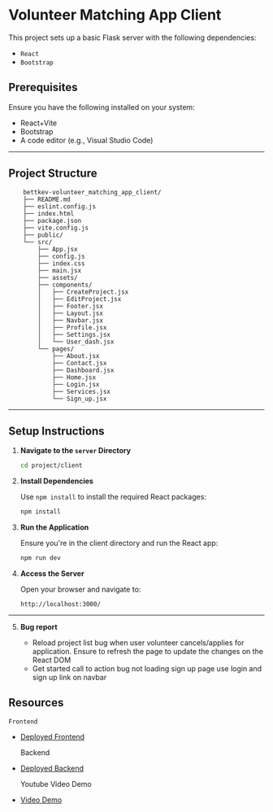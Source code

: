 # Volunteer Matching App Client

This project sets up a basic Flask server with the following dependencies:
- `React`
- `Bootstrap`

## Prerequisites

Ensure you have the following installed on your system:
- React+Vite
- Bootstrap
- A code editor (e.g., Visual Studio Code)

---

## Project Structure

```
    bettkev-volunteer_matching_app_client/
    ├── README.md
    ├── eslint.config.js
    ├── index.html
    ├── package.json
    ├── vite.config.js
    ├── public/
    └── src/
        ├── App.jsx
        ├── config.js
        ├── index.css
        ├── main.jsx
        ├── assets/
        ├── components/
        │   ├── CreateProject.jsx
        │   ├── EditProject.jsx
        │   ├── Footer.jsx
        │   ├── Layout.jsx
        │   ├── Navbar.jsx
        │   ├── Profile.jsx
        │   ├── Settings.jsx
        │   └── User_dash.jsx
        └── pages/
            ├── About.jsx
            ├── Contact.jsx
            ├── Dashboard.jsx
            ├── Home.jsx
            ├── Login.jsx
            ├── Services.jsx
            └── Sign_up.jsx
```
---

## Setup Instructions

1. **Navigate to the `server` Directory**

   ```bash
   cd project/client
   ```

2. **Install Dependencies**

   Use `npm install` to install the required React packages:

   ```bash
   npm install
   ```

3. **Run the Application**

   Ensure you're in the client directory and run the React app:

   ```bash
   npm run dev
   ```

4. **Access the Server**

   Open your browser and navigate to:
   ```
   http://localhost:3000/
   ```
---

5. **Bug report**

    - Reload project list bug when user volunteer cancels/applies for application. Ensure to refresh the page to update the changes on the React DOM
    - Get started call to action bug not loading sign up page use login and sign up link on navbar

## Resources
    Frontend
- [Deployed Frontend](https://volunteer-liard.vercel.app/)

    Backend
- [Deployed Backend](https://volunteer-matching-app-server.onrender.com/)

    Youtube Video Demo
- [Video Demo](https://youtu.be/fqeVZi8tRKk)
